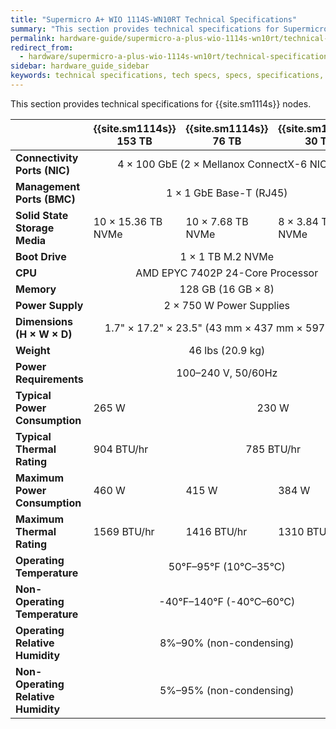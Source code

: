 ```yaml
---
title: "Supermicro A+ WIO 1114S-WN10RT Technical Specifications"
summary: "This section provides technical specifications for Supermicro A+ WIO 1114S-WN10RT nodes."
permalink: hardware-guide/supermicro-a-plus-wio-1114s-wn10rt/technical-specifications.html
redirect_from:
  - hardware/supermicro-a-plus-wio-1114s-wn10rt/technical-specifications.html
sidebar: hardware_guide_sidebar
keywords: technical specifications, tech specs, specs, specifications, Supermicro 1114S, WN10RT
---
```


This section provides technical specifications for {{site.sm1114s}} nodes.

<table cellspacing="0" cellpadding="0">
  <thead>
    <tr>
      <th></th>
      <th><strong>{{site.sm1114s}} 153 TB</strong></th>
      <th><strong>{{site.sm1114s}} 76 TB</strong></th>
      <th><strong>{{site.sm1114s}} 30 TB</strong></th>
    </tr>
  </thead>
  <tbody>
    <tr>
      <td><strong>Connectivity Ports (NIC)</strong></td>
      <td colspan="3" style="text-align: center;">4 &#215; 100 GbE (2 &#215; Mellanox ConnectX-6 NICs)</td>
    </tr>
    <tr>
      <td><strong>Management Ports (BMC)</strong></td>
      <td colspan="3" style="text-align: center;">1 &#215; 1 GbE Base-T (RJ45)</td>
    </tr>
    <tr>
      <td><strong>Solid State Storage Media</strong></td>
      <td>10 &#215; 15.36 TB NVMe</td>
      <td>10 &#215; 7.68 TB NVMe</td>
      <td>8 &#215; 3.84 TB NVMe</td>
    </tr>
    <tr>
      <td><strong>Boot Drive</strong></td>
      <td colspan="3" style="text-align: center;">1 &#215; 1 TB M.2 NVMe</td>
    </tr>
    <tr>
      <td><strong>CPU</strong></td>
      <td colspan="3" style="text-align: center;">AMD EPYC 7402P 24-Core Processor</td>
    </tr>
    <tr>
      <td><strong>Memory</strong></td>
      <td colspan="3" style="text-align: center;">128 GB (16 GB &#215; 8)</td>
    </tr>
    <tr>
      <td><strong>Power Supply</strong></td>
      <td colspan="3" style="text-align: center;">2 &#215; 750 W Power Supplies</td>
    </tr>
    <tr>
      <td><strong>Dimensions (H &#215; W &#215; D)</strong></td>
      <td colspan="3" style="text-align: center;">1.7" &#215; 17.2" &#215; 23.5" (43 mm &#215; 437 mm &#215; 597 mm)</td>
    </tr>
    <tr>
      <td><strong>Weight</strong></td>
      <td colspan="3" style="text-align: center;">46 lbs (20.9 kg)</td>
    </tr>
    <tr>
      <td><strong>Power Requirements</strong></td>
      <td colspan="3" style="text-align: center;">100&ndash;240 V, 50/60Hz</td>
    </tr>
    <tr>
      <td><strong>Typical Power Consumption</strong></td>
      <td>265 W</td>
      <td colspan="2" style="text-align: center;">230 W</td>
    </tr>
    <tr>
      <td><strong>Typical Thermal Rating</strong></td>
      <td>904 BTU/hr</td>
      <td colspan="2" style="text-align: center;">785 BTU/hr</td>
    </tr>
    <tr>
      <td><div><strong>Maximum Power Consumption</strong></div></td>
      <td>460 W</td>
      <td>415 W</td>
      <td>384 W</td>
    </tr>
    <tr>
      <td><strong>Maximum Thermal Rating</strong></td>
      <td>1569 BTU/hr</td>
      <td>1416 BTU/hr</td>
      <td>1310 BTU/hr</td>
    </tr>
    <tr>
      <td><strong>Operating Temperature</strong></td>
      <td colspan="3" style="text-align: center;">50&deg;F&ndash;95&deg;F (10&deg;C&ndash;35&deg;C)</td>
    </tr>
    <tr>
      <td><strong>Non-Operating Temperature</strong></td>
      <td colspan="3" style="text-align: center;">-40&deg;F&ndash;140&deg;F (-40&deg;C&ndash;60&deg;C)</td>
    </tr>
    <tr>
      <td><strong>Operating Relative Humidity</strong></td>
      <td colspan="3" style="text-align: center;">8%&ndash;90% (non-condensing)</td>
    </tr>
    <tr>
      <td><div><strong>Non-Operating Relative Humidity</strong></div></td>
      <td colspan="3" style="text-align: center;">5%&ndash;95% (non-condensing)</td>
    </tr>
  </tbody>
</table>
